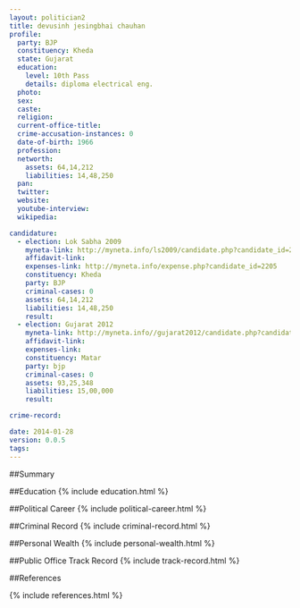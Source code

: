 ```yaml
---
layout: politician2
title: devusinh jesingbhai chauhan
profile: 
  party: BJP
  constituency: Kheda
  state: Gujarat
  education: 
    level: 10th Pass
    details: diploma electrical eng.
  photo: 
  sex: 
  caste: 
  religion: 
  current-office-title: 
  crime-accusation-instances: 0
  date-of-birth: 1966
  profession: 
  networth: 
    assets: 64,14,212
    liabilities: 14,48,250
  pan: 
  twitter: 
  website: 
  youtube-interview: 
  wikipedia: 

candidature: 
  - election: Lok Sabha 2009
    myneta-link: http://myneta.info/ls2009/candidate.php?candidate_id=2205
    affidavit-link: 
    expenses-link: http://myneta.info/expense.php?candidate_id=2205
    constituency: Kheda 
    party: BJP
    criminal-cases: 0
    assets: 64,14,212
    liabilities: 14,48,250
    result:  
  - election: Gujarat 2012
    myneta-link: http://myneta.info//gujarat2012/candidate.php?candidate_id=1603
    affidavit-link: 
    expenses-link: 
    constituency: Matar 
    party: bjp
    criminal-cases: 0
    assets: 93,25,348
    liabilities: 15,00,000
    result:  

crime-record: 

date: 2014-01-28
version: 0.0.5
tags: 
---
```

##Summary


##Education
{% include education.html %}


##Political Career
{% include political-career.html %}


##Criminal Record
{% include criminal-record.html %}


##Personal Wealth
{% include personal-wealth.html %}


##Public Office Track Record
{% include track-record.html %}


##References


{% include references.html %}